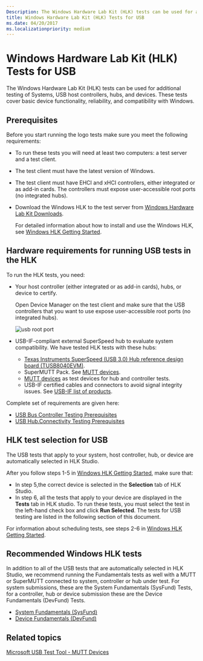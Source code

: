 ```yaml
---
Description: The Windows Hardware Lab Kit (HLK) tests can be used for additional testing of Systems, USB host controllers, hubs, and devices. 
title: Windows Hardware Lab Kit (HLK) Tests for USB
ms.date: 04/20/2017
ms.localizationpriority: medium
---
```


# Windows Hardware Lab Kit (HLK) Tests for USB

The Windows Hardware Lab Kit (HLK) tests can be used for additional testing of Systems, USB host controllers, hubs, and devices. These tests cover basic device functionality, reliability, and compatibility with Windows.

## Prerequisites

Before you start running the logo tests make sure you meet the following requirements:

- To run these tests you will need at least two computers: a test server and a test client.
- The test client must have the latest version of Windows.
- The test client must have EHCI and xHCI controllers, either integrated or as add-in cards. The controllers must expose user-accessible root ports (no integrated hubs).
- Download the Windows HLK to the test server from [Windows Hardware Lab Kit Downloads](https://go.microsoft.com/fwlink/p/?linkid=285647).

    For detailed information about how to install and use the Windows HLK, see [Windows HLK Getting Started](https://docs.microsoft.com/windows-hardware/test/hlk/getstarted/windows-hlk-getting-started).

## Hardware requirements for running USB tests in the HLK

To run the HLK tests, you need:

- Your host controller (either integrated or as add-in cards), hubs, or device to certify.

    Open Device Manager on the test client and make sure that the USB controllers that you want to use expose user-accessible root ports (no integrated hubs).

    ![usb root port](images/roothubports.png)

- USB-IF-compliant external SuperSpeed hub to evaluate system compatibility. We have tested HLK tests with these hubs:
  - [Texas Instruments SuperSpeed (USB 3.0) Hub reference design board (TUSB8040EVM)](https://go.microsoft.com/fwlink/p/?linkid=248509).
  - SuperMUTT Pack. See [MUTT devices](microsoft-usb-test-tool--mutt--devices.md).
  - [MUTT devices](microsoft-usb-test-tool--mutt--devices.md) as test devices for hub and controller tests.
  - USB-IF certified cables and connectors to avoid signal integrity issues. See [USB-IF list of products](https://go.microsoft.com/fwlink/p/?linkid=617502).

Complete set of requirements are given here:

- [USB Bus Controller Testing Prerequisites](https://go.microsoft.com/fwlink/p/?linkid=617477)
- [USB Hub.Connectivity Testing Prerequisites](https://go.microsoft.com/fwlink/p/?linkid=617499)

## HLK test selection for USB

The USB tests that apply to your system, host controller, hub, or device are automatically selected in HLK Studio.

After you follow steps 1-5 in [Windows HLK Getting Started]( https://docs.microsoft.com/windows-hardware/test/hlk/getstarted/windows-hlk-getting-started), make sure that:

- In step 5,the correct device is selected in the **Selection** tab of HLK Studio.
- In step 6, all the tests that apply to your device are displayed in the **Tests** tab in HLK studio. To run these tests, you must select the test in the left-hand check box and click **Run Selected**. The tests for USB testing are listed in the following section of this document.

For information about scheduling tests, see steps 2-6 in [Windows HLK Getting Started]( https://docs.microsoft.com/windows-hardware/test/hlk/getstarted/windows-hlk-getting-started).

## Recommended Windows HLK tests

In addition to all of the USB tests that are automatically selected in HLK Studio, we recommend running the Fundamentals tests as well with a MUTT or SuperMUTT connected to system, controller or hub under test. For system submissions, these are the System Fundamentals (SysFund) Tests, for a controller, hub or device submission these are the Device Fundamentals (DevFund) Tests.

- [System Fundamentals (SysFund)](https://docs.microsoft.com/windows-hardware/test/hlk/testref/system-fundamentals-tests)
- [Device Fundamentals (DevFund)](https://docs.microsoft.com/windows-hardware/test/hlk/testref/device-devfund-tests)

## Related topics

[Microsoft USB Test Tool - MUTT Devices](/windows-hardware/drivers/usbcon/microsoft-usb-test-tool--mutt--devices)
